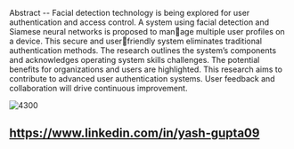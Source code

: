 Abstract -- Facial detection technology is being explored for user authentication and access control. A system using facial detection and Siamese neural networks is proposed to manage multiple user profiles on a device. This secure and userfriendly system eliminates traditional authentication methods. The research outlines the system’s components and acknowledges operating system skills challenges. The potential benefits for organizations and users are highlighted. This research aims to contribute to advanced user authentication systems. User feedback and collaboration will drive continuous improvement.

![4300](https://github.com/yash733/An-Implementation-of-Electronic-Device-User-Profile-Switching-using-Facial-Detection/assets/100533686/86b199d4-2c17-4bbe-b57a-bcf6832d67b5)
## https://www.linkedin.com/in/yash-gupta09

